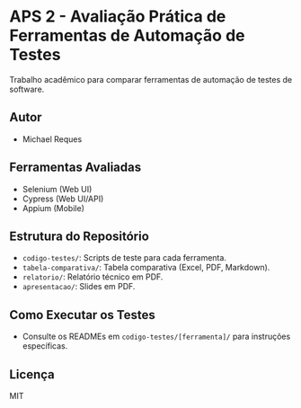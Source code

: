# APS 2 - Avaliação Prática de Ferramentas de Automação de Testes

Trabalho acadêmico para comparar ferramentas de automação de testes de software.

## Autor

- Michael Reques

## Ferramentas Avaliadas

- Selenium (Web UI)
- Cypress (Web UI/API)
- Appium (Mobile)

## Estrutura do Repositório

- `codigo-testes/`: Scripts de teste para cada ferramenta.
- `tabela-comparativa/`: Tabela comparativa (Excel, PDF, Markdown).
- `relatorio/`: Relatório técnico em PDF.
- `apresentacao/`: Slides em PDF.

## Como Executar os Testes

- Consulte os READMEs em `codigo-testes/[ferramenta]/` para instruções específicas.

## Licença

MIT
